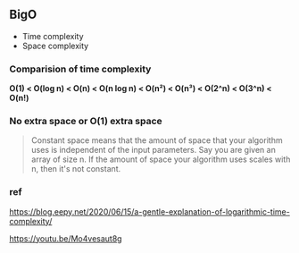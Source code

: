 ## BigO
- Time complexity
- Space complexity

### Comparision of time complexity
**O(1) < O(log n) < O(n) < O(n log n) < O(n²) < O(n³) < O(2^n) < O(3^n) < O(n!)**

### No extra space or O(1) extra space
> Constant space means that the amount of space that your algorithm uses is independent of the input parameters. 
Say you are given an array of size n. If the amount of space your algorithm uses scales with n, then it's not constant. 

### ref
https://blog.eepy.net/2020/06/15/a-gentle-explanation-of-logarithmic-time-complexity/

https://youtu.be/Mo4vesaut8g
